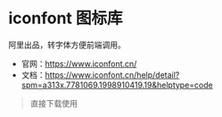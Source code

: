 # iconfont 图标库

阿里出品，转字体方便前端调用。

- 官网：https://www.iconfont.cn/
- 文档：https://www.iconfont.cn/help/detail?spm=a313x.7781069.1998910419.19&helptype=code



> 直接下载使用

